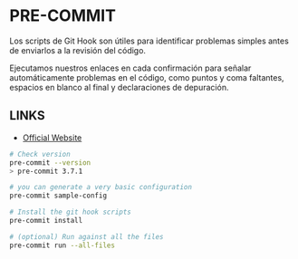# PRE-COMMIT

Los scripts de Git Hook son útiles para identificar problemas simples antes de enviarlos a la revisión del código.

Ejecutamos nuestros enlaces en cada confirmación para señalar automáticamente problemas en el código, como puntos y coma faltantes, espacios en blanco al final y declaraciones de depuración.

## LINKS

- [Official Website](https://pre-commit.com/)

```bash
# Check version
pre-commit --version
> pre-commit 3.7.1

# you can generate a very basic configuration
pre-commit sample-config

# Install the git hook scripts
pre-commit install

# (optional) Run against all the files
pre-commit run --all-files
```
